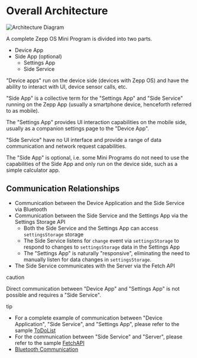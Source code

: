 
# Overall Architecture

![Architecture Diagram](/assets/images/architecture-ed17fb0378ae39302988f48e35d5e3e9.jpg)

A complete Zepp OS Mini Program is divided into two parts.

* Device App
* Side App (optional)
  + Settings App
  + Side Service

"Device apps" run on the device side (devices with Zepp OS) and have the ability to interact with UI, device sensor calls, etc.

"Side App" is a collective term for the "Settings App" and "Side Service" running on the Zepp App (usually a smartphone device, henceforth referred to as mobile).

The "Settings App" provides UI interaction capabilities on the mobile side, usually as a companion settings page to the "Device App".

"Side Service" have no UI interface and provide a range of data communication and network request capabilities.

The "Side App" is optional, i.e. some Mini Programs do not need to use the capabilities of the Side App and only run on the device side, such as a simple calculator app.

## Communication Relationships[​](/docs/1.0/guides/architecture/arc/#communication-relationships "Direct link to Communication Relationships")

* Communication between the Device Application and the Side Service via Bluetooth
* Communication between the Side Service and the Settings App via the Settings Storage API
  + Both the Side Service and the Settings App can access `settingsStorage` storage
  + The Side Service listens for `change` event via `settingsStorage` to respond to changes to `settingsStorage` data in the Settings App
  + The "Settings App" is naturally "responsive", eliminating the need to manually listen for data changes in `settingsStorage`.
* The Side Service communicates with the Server via the Fetch API

caution

Direct communication between "Device App" and "Settings App" is not possible and requires a "Side Service".


tip

* For a complete example of communication between "Device Application", "Side Service", and "Settings App", please refer to the sample [ToDoList](/docs/1.0/samples/app/toDoList/)
* For the communication between "Side Service" and "Server", please refer to the sample [FetchAPI](/docs/1.0/samples/app/fetchAPI/)
* [Bluetooth Communication](/docs/1.0/guides/best-practice/bluetooth-communication/)
